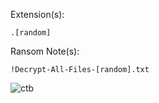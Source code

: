 Extension(s): 
```
.[random]
```
Ransom Note(s): 
```
!Decrypt-All-Files-[random].txt
```

![ctb](https://github.com/user-attachments/assets/b42a7329-dcb6-466a-b4eb-03394c9dba44)
